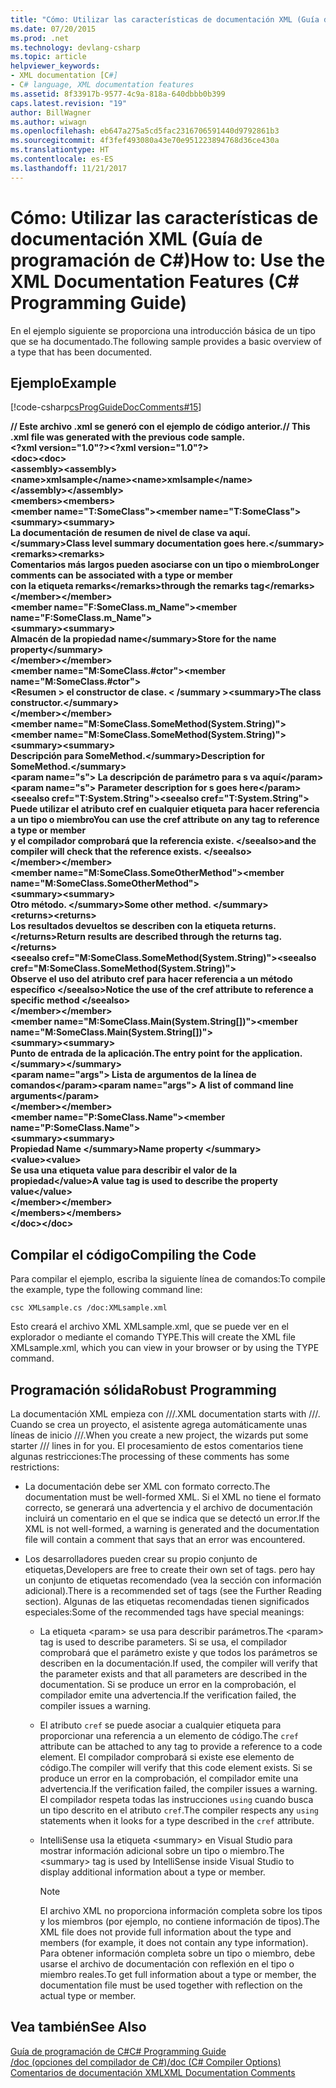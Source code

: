 ```yaml
---
title: "Cómo: Utilizar las características de documentación XML (Guía de programación de C#)"
ms.date: 07/20/2015
ms.prod: .net
ms.technology: devlang-csharp
ms.topic: article
helpviewer_keywords:
- XML documentation [C#]
- C# language, XML documentation features
ms.assetid: 8f33917b-9577-4c9a-818a-640dbbb0b399
caps.latest.revision: "19"
author: BillWagner
ms.author: wiwagn
ms.openlocfilehash: eb647a275a5cd5fac2316706591440d9792861b3
ms.sourcegitcommit: 4f3fef493080a43e70e951223894768d36ce430a
ms.translationtype: HT
ms.contentlocale: es-ES
ms.lasthandoff: 11/21/2017
---
```

# <a name="how-to-use-the-xml-documentation-features-c-programming-guide"></a><span data-ttu-id="e6af1-102">Cómo: Utilizar las características de documentación XML (Guía de programación de C#)</span><span class="sxs-lookup"><span data-stu-id="e6af1-102">How to: Use the XML Documentation Features (C# Programming Guide)</span></span>
<span data-ttu-id="e6af1-103">En el ejemplo siguiente se proporciona una introducción básica de un tipo que se ha documentado.</span><span class="sxs-lookup"><span data-stu-id="e6af1-103">The following sample provides a basic overview of a type that has been documented.</span></span>  
  
## <a name="example"></a><span data-ttu-id="e6af1-104">Ejemplo</span><span class="sxs-lookup"><span data-stu-id="e6af1-104">Example</span></span>  
 [!code-csharp[csProgGuideDocComments#15](../../../csharp/programming-guide/xmldoc/codesnippet/CSharp/how-to-use-the-xml-documentation-features_1.cs)]  
  
 <span data-ttu-id="e6af1-105">**// Este archivo .xml se generó con el ejemplo de código anterior.**</span><span class="sxs-lookup"><span data-stu-id="e6af1-105">**// This .xml file was generated with the previous code sample.**</span></span>  
<span data-ttu-id="e6af1-106">**\<?xml version="1.0"?>**</span><span class="sxs-lookup"><span data-stu-id="e6af1-106">**\<?xml version="1.0"?>**</span></span>  
<span data-ttu-id="e6af1-107">**\<doc>**</span><span class="sxs-lookup"><span data-stu-id="e6af1-107">**\<doc>**</span></span>  
 <span data-ttu-id="e6af1-108">**\<assembly>**</span><span class="sxs-lookup"><span data-stu-id="e6af1-108">**\<assembly>**</span></span>  
 <span data-ttu-id="e6af1-109">**\<name>xmlsample\</name>**</span><span class="sxs-lookup"><span data-stu-id="e6af1-109">**\<name>xmlsample\</name>**</span></span>  
 <span data-ttu-id="e6af1-110">**\</assembly>**</span><span class="sxs-lookup"><span data-stu-id="e6af1-110">**\</assembly>**</span></span>  
 <span data-ttu-id="e6af1-111">**\<members>**</span><span class="sxs-lookup"><span data-stu-id="e6af1-111">**\<members>**</span></span>  
 <span data-ttu-id="e6af1-112">**\<member name="T:SomeClass">**</span><span class="sxs-lookup"><span data-stu-id="e6af1-112">**\<member name="T:SomeClass">**</span></span>  
 <span data-ttu-id="e6af1-113">**\<summary>**</span><span class="sxs-lookup"><span data-stu-id="e6af1-113">**\<summary>**</span></span>  
 <span data-ttu-id="e6af1-114">**La documentación de resumen de nivel de clase va aquí.\</summary>**</span><span class="sxs-lookup"><span data-stu-id="e6af1-114">**Class level summary documentation goes here.\</summary>**</span></span>  
 <span data-ttu-id="e6af1-115">**\<remarks>**</span><span class="sxs-lookup"><span data-stu-id="e6af1-115">**\<remarks>**</span></span>  
 <span data-ttu-id="e6af1-116">**Comentarios más largos pueden asociarse con un tipo o miembro**</span><span class="sxs-lookup"><span data-stu-id="e6af1-116">**Longer comments can be associated with a type or member**</span></span>  
 <span data-ttu-id="e6af1-117">**con la etiqueta remarks\</remarks>**</span><span class="sxs-lookup"><span data-stu-id="e6af1-117">**through the remarks tag\</remarks>**</span></span>  
 <span data-ttu-id="e6af1-118">**\</member>**</span><span class="sxs-lookup"><span data-stu-id="e6af1-118">**\</member>**</span></span>  
 <span data-ttu-id="e6af1-119">**\<member name="F:SomeClass.m_Name">**</span><span class="sxs-lookup"><span data-stu-id="e6af1-119">**\<member name="F:SomeClass.m_Name">**</span></span>  
 <span data-ttu-id="e6af1-120">**\<summary>**</span><span class="sxs-lookup"><span data-stu-id="e6af1-120">**\<summary>**</span></span>  
 <span data-ttu-id="e6af1-121">**Almacén de la propiedad name\</summary>**</span><span class="sxs-lookup"><span data-stu-id="e6af1-121">**Store for the name property\</summary>**</span></span>  
 <span data-ttu-id="e6af1-122">**\</member>**</span><span class="sxs-lookup"><span data-stu-id="e6af1-122">**\</member>**</span></span>  
 <span data-ttu-id="e6af1-123">**\<member name="M:SomeClass.#ctor">**</span><span class="sxs-lookup"><span data-stu-id="e6af1-123">**\<member name="M:SomeClass.#ctor">**</span></span>  
 <span data-ttu-id="e6af1-124">**\<Resumen > el constructor de clase.  \< /summary >**</span><span class="sxs-lookup"><span data-stu-id="e6af1-124">**\<summary>The class constructor.\</summary>**</span></span>  
 <span data-ttu-id="e6af1-125">**\</member>**</span><span class="sxs-lookup"><span data-stu-id="e6af1-125">**\</member>**</span></span>  
 <span data-ttu-id="e6af1-126">**\<member name="M:SomeClass.SomeMethod(System.String)">**</span><span class="sxs-lookup"><span data-stu-id="e6af1-126">**\<member name="M:SomeClass.SomeMethod(System.String)">**</span></span>  
 <span data-ttu-id="e6af1-127">**\<summary>**</span><span class="sxs-lookup"><span data-stu-id="e6af1-127">**\<summary>**</span></span>  
 <span data-ttu-id="e6af1-128">**Descripción para SomeMethod.\</summary>**</span><span class="sxs-lookup"><span data-stu-id="e6af1-128">**Description for SomeMethod.\</summary>**</span></span>  
 <span data-ttu-id="e6af1-129">**\<param name="s"> La descripción de parámetro para s va aquí\</param>**</span><span class="sxs-lookup"><span data-stu-id="e6af1-129">**\<param name="s"> Parameter description for s goes here\</param>**</span></span>  
 <span data-ttu-id="e6af1-130">**\<seealso cref="T:System.String">**</span><span class="sxs-lookup"><span data-stu-id="e6af1-130">**\<seealso cref="T:System.String">**</span></span>  
 <span data-ttu-id="e6af1-131">**Puede utilizar el atributo cref en cualquier etiqueta para hacer referencia a un tipo o miembro**</span><span class="sxs-lookup"><span data-stu-id="e6af1-131">**You can use the cref attribute on any tag to reference a type or member**</span></span>  
 <span data-ttu-id="e6af1-132">**y el compilador comprobará que la referencia existe. \</seealso>**</span><span class="sxs-lookup"><span data-stu-id="e6af1-132">**and the compiler will check that the reference exists. \</seealso>**</span></span>  
 <span data-ttu-id="e6af1-133">**\</member>**</span><span class="sxs-lookup"><span data-stu-id="e6af1-133">**\</member>**</span></span>  
 <span data-ttu-id="e6af1-134">**\<member name="M:SomeClass.SomeOtherMethod">**</span><span class="sxs-lookup"><span data-stu-id="e6af1-134">**\<member name="M:SomeClass.SomeOtherMethod">**</span></span>  
 <span data-ttu-id="e6af1-135">**\<summary>**</span><span class="sxs-lookup"><span data-stu-id="e6af1-135">**\<summary>**</span></span>  
 <span data-ttu-id="e6af1-136">**Otro método. \</summary>**</span><span class="sxs-lookup"><span data-stu-id="e6af1-136">**Some other method. \</summary>**</span></span>  
 <span data-ttu-id="e6af1-137">**\<returns>**</span><span class="sxs-lookup"><span data-stu-id="e6af1-137">**\<returns>**</span></span>  
 <span data-ttu-id="e6af1-138">**Los resultados devueltos se describen con la etiqueta returns.\</returns>**</span><span class="sxs-lookup"><span data-stu-id="e6af1-138">**Return results are described through the returns tag.\</returns>**</span></span>  
 <span data-ttu-id="e6af1-139">**\<seealso cref="M:SomeClass.SomeMethod(System.String)">**</span><span class="sxs-lookup"><span data-stu-id="e6af1-139">**\<seealso cref="M:SomeClass.SomeMethod(System.String)">**</span></span>  
 <span data-ttu-id="e6af1-140">**Observe el uso del atributo cref para hacer referencia a un método específico \</seealso>**</span><span class="sxs-lookup"><span data-stu-id="e6af1-140">**Notice the use of the cref attribute to reference a specific method \</seealso>**</span></span>  
 <span data-ttu-id="e6af1-141">**\</member>**</span><span class="sxs-lookup"><span data-stu-id="e6af1-141">**\</member>**</span></span>  
 <span data-ttu-id="e6af1-142">**\<member name="M:SomeClass.Main(System.String[])">**</span><span class="sxs-lookup"><span data-stu-id="e6af1-142">**\<member name="M:SomeClass.Main(System.String[])">**</span></span>  
 <span data-ttu-id="e6af1-143">**\<summary>**</span><span class="sxs-lookup"><span data-stu-id="e6af1-143">**\<summary>**</span></span>  
 <span data-ttu-id="e6af1-144">**Punto de entrada de la aplicación.**</span><span class="sxs-lookup"><span data-stu-id="e6af1-144">**The entry point for the application.**</span></span>  
 <span data-ttu-id="e6af1-145">**\</summary>**</span><span class="sxs-lookup"><span data-stu-id="e6af1-145">**\</summary>**</span></span>  
 <span data-ttu-id="e6af1-146">**\<param name="args"> Lista de argumentos de la línea de comandos\</param>**</span><span class="sxs-lookup"><span data-stu-id="e6af1-146">**\<param name="args"> A list of command line arguments\</param>**</span></span>  
 <span data-ttu-id="e6af1-147">**\</member>**</span><span class="sxs-lookup"><span data-stu-id="e6af1-147">**\</member>**</span></span>  
 <span data-ttu-id="e6af1-148">**\<member name="P:SomeClass.Name">**</span><span class="sxs-lookup"><span data-stu-id="e6af1-148">**\<member name="P:SomeClass.Name">**</span></span>  
 <span data-ttu-id="e6af1-149">**\<summary>**</span><span class="sxs-lookup"><span data-stu-id="e6af1-149">**\<summary>**</span></span>  
 <span data-ttu-id="e6af1-150">**Propiedad Name \</summary>**</span><span class="sxs-lookup"><span data-stu-id="e6af1-150">**Name property \</summary>**</span></span>  
 <span data-ttu-id="e6af1-151">**\<value>**</span><span class="sxs-lookup"><span data-stu-id="e6af1-151">**\<value>**</span></span>  
 <span data-ttu-id="e6af1-152">**Se usa una etiqueta value para describir el valor de la propiedad\</value>**</span><span class="sxs-lookup"><span data-stu-id="e6af1-152">**A value tag is used to describe the property value\</value>**</span></span>  
 <span data-ttu-id="e6af1-153">**\</member>**</span><span class="sxs-lookup"><span data-stu-id="e6af1-153">**\</member>**</span></span>  
 <span data-ttu-id="e6af1-154">**\</members>**</span><span class="sxs-lookup"><span data-stu-id="e6af1-154">**\</members>**</span></span>  
<span data-ttu-id="e6af1-155">**\</doc>**</span><span class="sxs-lookup"><span data-stu-id="e6af1-155">**\</doc>**</span></span>   
## <a name="compiling-the-code"></a><span data-ttu-id="e6af1-156">Compilar el código</span><span class="sxs-lookup"><span data-stu-id="e6af1-156">Compiling the Code</span></span>  
 <span data-ttu-id="e6af1-157">Para compilar el ejemplo, escriba la siguiente línea de comandos:</span><span class="sxs-lookup"><span data-stu-id="e6af1-157">To compile the example, type the following command line:</span></span>  
  
 `csc XMLsample.cs /doc:XMLsample.xml`  
  
 <span data-ttu-id="e6af1-158">Esto creará el archivo XML XMLsample.xml, que se puede ver en el explorador o mediante el comando TYPE.</span><span class="sxs-lookup"><span data-stu-id="e6af1-158">This will create the XML file XMLsample.xml, which you can view in your browser or by using the TYPE command.</span></span>  
  
## <a name="robust-programming"></a><span data-ttu-id="e6af1-159">Programación sólida</span><span class="sxs-lookup"><span data-stu-id="e6af1-159">Robust Programming</span></span>  
 <span data-ttu-id="e6af1-160">La documentación XML empieza con ///.</span><span class="sxs-lookup"><span data-stu-id="e6af1-160">XML documentation starts with ///.</span></span> <span data-ttu-id="e6af1-161">Cuando se crea un proyecto, el asistente agrega automáticamente unas líneas de inicio ///.</span><span class="sxs-lookup"><span data-stu-id="e6af1-161">When you create a new project, the wizards put some starter /// lines in for you.</span></span> <span data-ttu-id="e6af1-162">El procesamiento de estos comentarios tiene algunas restricciones:</span><span class="sxs-lookup"><span data-stu-id="e6af1-162">The processing of these comments has some restrictions:</span></span>  
  
-   <span data-ttu-id="e6af1-163">La documentación debe ser XML con formato correcto.</span><span class="sxs-lookup"><span data-stu-id="e6af1-163">The documentation must be well-formed XML.</span></span> <span data-ttu-id="e6af1-164">Si el XML no tiene el formato correcto, se generará una advertencia y el archivo de documentación incluirá un comentario en el que se indica que se detectó un error.</span><span class="sxs-lookup"><span data-stu-id="e6af1-164">If the XML is not well-formed, a warning is generated and the documentation file will contain a comment that says that an error was encountered.</span></span>  
  
-   <span data-ttu-id="e6af1-165">Los desarrolladores pueden crear su propio conjunto de etiquetas,</span><span class="sxs-lookup"><span data-stu-id="e6af1-165">Developers are free to create their own set of tags.</span></span> <span data-ttu-id="e6af1-166">pero hay un conjunto de etiquetas recomendado (vea la sección con información adicional).</span><span class="sxs-lookup"><span data-stu-id="e6af1-166">There is a recommended set of tags (see the Further Reading section).</span></span> <span data-ttu-id="e6af1-167">Algunas de las etiquetas recomendadas tienen significados especiales:</span><span class="sxs-lookup"><span data-stu-id="e6af1-167">Some of the recommended tags have special meanings:</span></span>  
  
    -   <span data-ttu-id="e6af1-168">La etiqueta \<param> se usa para describir parámetros.</span><span class="sxs-lookup"><span data-stu-id="e6af1-168">The \<param> tag is used to describe parameters.</span></span> <span data-ttu-id="e6af1-169">Si se usa, el compilador comprobará que el parámetro existe y que todos los parámetros se describen en la documentación.</span><span class="sxs-lookup"><span data-stu-id="e6af1-169">If used, the compiler will verify that the parameter exists and that all parameters are described in the documentation.</span></span> <span data-ttu-id="e6af1-170">Si se produce un error en la comprobación, el compilador emite una advertencia.</span><span class="sxs-lookup"><span data-stu-id="e6af1-170">If the verification failed, the compiler issues a warning.</span></span>  
  
    -   <span data-ttu-id="e6af1-171">El atributo `cref` se puede asociar a cualquier etiqueta para proporcionar una referencia a un elemento de código.</span><span class="sxs-lookup"><span data-stu-id="e6af1-171">The `cref` attribute can be attached to any tag to provide a reference to a code element.</span></span> <span data-ttu-id="e6af1-172">El compilador comprobará si existe ese elemento de código.</span><span class="sxs-lookup"><span data-stu-id="e6af1-172">The compiler will verify that this code element exists.</span></span> <span data-ttu-id="e6af1-173">Si se produce un error en la comprobación, el compilador emite una advertencia.</span><span class="sxs-lookup"><span data-stu-id="e6af1-173">If the verification failed, the compiler issues a warning.</span></span> <span data-ttu-id="e6af1-174">El compilador respeta todas las instrucciones `using` cuando busca un tipo descrito en el atributo `cref`.</span><span class="sxs-lookup"><span data-stu-id="e6af1-174">The compiler respects any `using` statements when it looks for a type described in the `cref` attribute.</span></span>  
  
    -   <span data-ttu-id="e6af1-175">IntelliSense usa la etiqueta \<summary> en Visual Studio para mostrar información adicional sobre un tipo o miembro.</span><span class="sxs-lookup"><span data-stu-id="e6af1-175">The \<summary> tag is used by IntelliSense inside Visual Studio to display additional information about a type or member.</span></span>  
  
        > [!NOTE]
        >  <span data-ttu-id="e6af1-176">El archivo XML no proporciona información completa sobre los tipos y los miembros (por ejemplo, no contiene información de tipos).</span><span class="sxs-lookup"><span data-stu-id="e6af1-176">The XML file does not provide full information about the type and members (for example, it does not contain any type information).</span></span> <span data-ttu-id="e6af1-177">Para obtener información completa sobre un tipo o miembro, debe usarse el archivo de documentación con reflexión en el tipo o miembro reales.</span><span class="sxs-lookup"><span data-stu-id="e6af1-177">To get full information about a type or member, the documentation file must be used together with reflection on the actual type or member.</span></span>  
  
## <a name="see-also"></a><span data-ttu-id="e6af1-178">Vea también</span><span class="sxs-lookup"><span data-stu-id="e6af1-178">See Also</span></span>  
 [<span data-ttu-id="e6af1-179">Guía de programación de C#</span><span class="sxs-lookup"><span data-stu-id="e6af1-179">C# Programming Guide</span></span>](../../../csharp/programming-guide/index.md)  
 [<span data-ttu-id="e6af1-180">/doc (opciones del compilador de C#)</span><span class="sxs-lookup"><span data-stu-id="e6af1-180">/doc (C# Compiler Options)</span></span>](../../../csharp/language-reference/compiler-options/doc-compiler-option.md)  
 [<span data-ttu-id="e6af1-181">Comentarios de documentación XML</span><span class="sxs-lookup"><span data-stu-id="e6af1-181">XML Documentation Comments</span></span>](../../../csharp/programming-guide/xmldoc/xml-documentation-comments.md)
